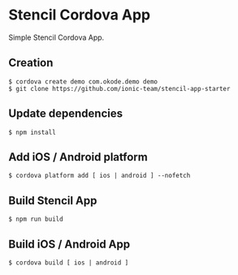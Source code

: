 # Stencil Cordova App

Simple Stencil Cordova App.

## Creation

```
$ cordova create demo com.okode.demo demo
$ git clone https://github.com/ionic-team/stencil-app-starter
```

## Update dependencies

```
$ npm install
```

## Add iOS / Android platform

```
$ cordova platform add [ ios | android ] --nofetch
```

## Build Stencil App

```
$ npm run build
```

## Build iOS / Android App

```
$ cordova build [ ios | android ]
```
